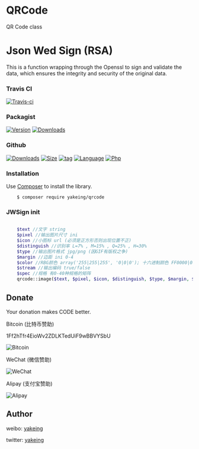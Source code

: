 # QRCode
QR Code class

# Json Wed Sign (RSA)

This is a function wrapping through the Openssl to sign and validate the data, which ensures the integrity and security of the original data.

### Travis CI

[![Travis-ci](https://api.travis-ci.org/yakeing/php_jwsign.svg)](https://travis-ci.org/yakeing/php_jwsign)

### Packagist

[![Version](http://img.shields.io/packagist/v/yakeing/qrcode.svg)](https://packagist.org/packages/yakeing/qrcode/releases)
[![Downloads](http://img.shields.io/packagist/dt/yakeing/qrcode.svg)](https://packagist.org/packages/yakeing/qrcode)

### Github

[![Downloads](https://img.shields.io/github/downloads/yakeing/QRCode/total.svg)](https://github.com/yakeing/QRCode)
[![Size](https://img.shields.io/github/size/yakeing/php_jwsign/src/QRCode/jwsign.php.svg)](https://github.com/yakeing/QRCode/blob/master/src/php_jwsign/jwsign.php)
[![tag](https://img.shields.io/github/tag/yakeing/QRCode.svg)](https://github.com/yakeing/QRCode/releases)
[![Language](https://img.shields.io/github/license/yakeing/QRCode.svg)](https://github.com/yakeing/QRCode/blob/master/LICENSE)
[![Php](https://img.shields.io/github/languages/top/yakeing/QRCode.svg)](https://github.com/yakeing/QRCode)

### Installation

Use [Composer](https://getcomposer.org) to install the library.

```
    $ composer require yakeing/qrcode
```

### JWSign init

```php

    $text //文字 string
    $pixel //输出图片尺寸 ini
    $icon //小图标 url (必须是正方形否则出现位置不正)
    $distinguish //识别率 L=7% , M=15% , Q=25% , H=30%
    $type //输出图片格式 jpg/png (因GIF有版权之争)
    $margin //边距 ini 0-4
    $color //RBG颜色 array('255|255|255', '0|0|0'); 十六进制颜色 FF0000|000000
    $stream //输出编码 true/false
    $spec //规格 有0-40种规格的矩阵
    qrcode::image($text, $pixel, $icon, $distinguish, $type, $margin, $color, $stream);
```

Donate
---
Your donation makes CODE better.

 Bitcoin (比特币赞助)

 1Ff2hTfr4EioWv2ZDLKTedUiF9wBBVYSbU

 ![Bitcoin](https://raw.githubusercontent.com/yakeing/Content/master/Donate/Bitcoin.png)

 WeChat (微信赞助)

 ![WeChat](https://raw.githubusercontent.com/yakeing/Content/master/Donate/WeChat.png)

 Alipay (支付宝赞助)

 ![Alipay](https://raw.githubusercontent.com/yakeing/Content/master/Donate/Alipay.png)

Author
---

weibo: [yakeing](https://weibo.com/yakeing)

twitter: [yakeing](https://twitter.com/yakeing)
